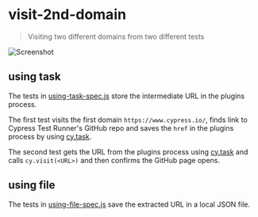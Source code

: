 # visit-2nd-domain
> Visiting two different domains from two different tests

![Screenshot](img/screenshot.png)

## using task

The tests in [using-task-spec.js](cypress/integration/using-task-spec.js) store the intermediate URL in the plugins process.

The first test visits the first domain `https://www.cypress.io/`, finds link to Cypress Test Runner's GitHub repo and saves the `href` in the plugins process by using [cy.task](https://on.cypress.io/task).

The second test gets the URL from the plugins process using [cy.task](https://on.cypress.io/task) and calls `cy.visit(<URL>)` and then confirms the GitHub page opens.

## using file

The tests in [using-file-spec.js](cypress/integration/using-file-spec.js) save the extracted URL in a local JSON file.
